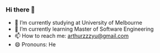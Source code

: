 ### Hi there 👋

<!--
**Arthurorz/arthurorz** is a ✨ _special_ ✨ repository because its `README.md` (this file) appears on your GitHub profile.

Here are some ideas to get you started:

-->

- 🔭 I’m currently studying at University of Melbourne  
- 🌱 I’m currently learning Master of Software Engineering
- 📫 How to reach me: arthurzzzyu@gmail.com
- 😄 Pronouns: He
